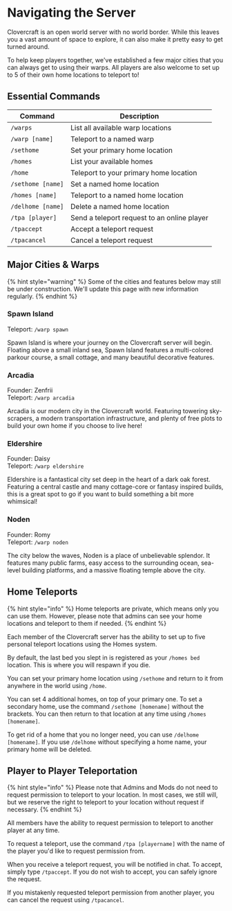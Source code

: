 # Navigating the Server

Clovercraft is an open world server with no world border. While this leaves you a vast amount of space to explore, it can also make it pretty easy to get turned around.&#x20;

To help keep players together, we've established a few major cities that you can always get to using their warps. All players are also welcome to set up to 5 of their own home locations to teleport to!

## Essential Commands

| Command           | Description                                 |
| ----------------- | ------------------------------------------- |
| `/warps`          | List all available warp locations           |
| `/warp [name]`    | Teleport to a named warp                    |
| `/sethome`        | Set your primary home location              |
| `/homes`          | List your available homes                   |
| `/home`           | Teleport to your primary home location      |
| `/sethome [name]` | Set a named home location                   |
| `/homes [name]`   | Teleport to a named home location           |
| `/delhome [name]` | Delete a named home location                |
| `/tpa [player]`   | Send a teleport request to an online player |
| `/tpaccept`       | Accept a teleport request                   |
| `/tpacancel`      | Cancel a teleport request                   |

## Major Cities & Warps

{% hint style="warning" %}
Some of the cities and features below may still be under construction. We'll update this page with new information regularly.
{% endhint %}

### Spawn Island

Teleport: `/warp spawn`

Spawn Island is where your journey on the Clovercraft server will begin. Floating above a small inland sea, Spawn Island features a multi-colored parkour course, a small cottage, and many beautiful decorative features.&#x20;

### Arcadia

Founder: Zenfrii\
Teleport: `/warp arcadia`

Arcadia is our modern city in the Clovercraft world. Featuring towering sky-scrapers, a modern transportation infrastructure, and plenty of free plots to build your own home if you choose to live here!

### Eldershire

Founder: Daisy\
Teleport: `/warp eldershire`

Eldershire is a fantastical city set deep in the heart of a dark oak forest. Featuring a central castle and many cottage-core or fantasy inspired builds, this is a great spot to go if you want to build something a bit more whimsical!

### Noden

Founder: Romy\
Teleport: `/warp noden`

The city below the waves, Noden is a place of unbelievable splendor. It features many public farms, easy access to the surrounding ocean, sea-level building platforms, and a massive floating temple above the city.

## Home Teleports

{% hint style="info" %}
Home teleports are private, which means only you can use them. However, please note that admins can see your home locations and teleport to them if needed.
{% endhint %}

Each member of the Clovercraft server has the ability to set up to five personal teleport locations using the Homes system.

By default, the last bed you slept in is registered as your `/homes bed` location. This is where you will respawn if you die.&#x20;

You can set your primary home location using `/sethome` and return to it from anywhere in the world using `/home`.&#x20;

You can set 4 additional homes, on top of your primary one. To set a secondary home, use the command `/sethome [homename]` without the brackets. You can then return to that location at any time using `/homes [homename]`.

To get rid of a home that you no longer need, you can use `/delhome [homename]`. If you use `/delhome` without specifying a home name, your primary home will be deleted.

## Player to Player Teleportation

{% hint style="info" %}
Please note that Admins and Mods do not need to request permission to teleport to your location. In most cases, we still will, but we reserve the right to teleport to your location without request if necessary.
{% endhint %}

All members have the ability to request permission to teleport to another player at any time.&#x20;

To request a teleport, use the command `/tpa [playername]` with the name of the player you'd like to request permission from.

When you receive a teleport request, you will be notified in chat. To accept, simply type `/tpaccept`. If you do not wish to accept, you can safely ignore the request.

If you mistakenly requested teleport permission from another player, you can cancel the request using `/tpacancel`.

